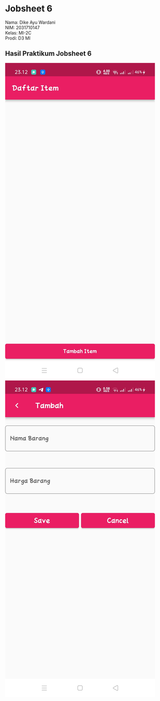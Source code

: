 # Jobsheet 6

Nama: Dike Ayu Wardani <br/>
NIM: 2031710147 <br/>
Kelas: MI-2C <br/>
Prodi: D3 MI <br/>

## Hasil Praktikum Jobsheet 6
![Screenshot Hasil](img/1_hasil.jpg)
![Screenshot Hasil](img/2_hasil.jpg)


